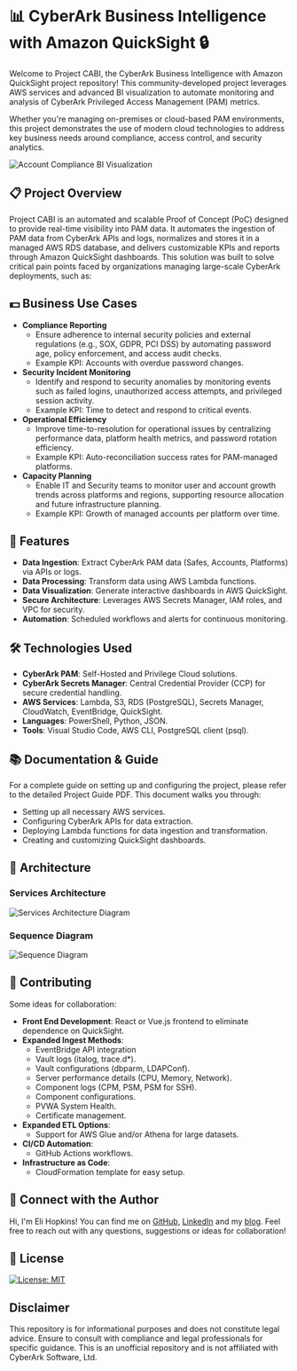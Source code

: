 # 📊 CyberArk Business Intelligence with Amazon QuickSight 🔒

Welcome to Project CABI, the CyberArk Business Intelligence with Amazon QuickSight project repository! This community-developed project leverages AWS services and advanced BI visualization to automate monitoring and analysis of CyberArk Privileged Access Management (PAM) metrics.  

Whether you're managing on-premises or cloud-based PAM environments, this project demonstrates the use of modern cloud technologies to address key business needs around compliance, access control, and security analytics.  

![Account Compliance BI Visualization](/assets/accountComplianceVisualization.png)

## 📋 Project Overview

Project CABI is an automated and scalable Proof of Concept (PoC) designed to provide real-time visibility into PAM data. It automates the ingestion of PAM data from CyberArk APIs and logs, normalizes and stores it in a managed AWS RDS database, and delivers customizable KPIs and reports through Amazon QuickSight dashboards. This solution was built to solve critical pain points faced by organizations managing large-scale CyberArk deployments, such as:

## 💵 Business Use Cases

- **Compliance Reporting**
   - Ensure adherence to internal security policies and external regulations (e.g., SOX, GDPR, PCI DSS) by automating password age, policy enforcement, and access audit checks.
   - Example KPI: Accounts with overdue password changes.
- **Security Incident Monitoring**
   - Identify and respond to security anomalies by monitoring events such as failed logins, unauthorized access attempts, and privileged session activity.
   - Example KPI: Time to detect and respond to critical events.
- **Operational Efficiency**
   - Improve time-to-resolution for operational issues by centralizing performance data, platform health metrics, and password rotation efficiency.
   - Example KPI: Auto-reconciliation success rates for PAM-managed platforms.
- **Capacity Planning**
   - Enable IT and Security teams to monitor user and account growth trends across platforms and regions, supporting resource allocation and future infrastructure planning.
   - Example KPI: Growth of managed accounts per platform over time.

## 🤩 Features

- **Data Ingestion**: Extract CyberArk PAM data (Safes, Accounts, Platforms) via APIs or logs.
- **Data Processing**: Transform data using AWS Lambda functions.
- **Data Visualization**: Generate interactive dashboards in AWS QuickSight.
- **Secure Architecture**: Leverages AWS Secrets Manager, IAM roles, and VPC for security.
- **Automation**: Scheduled workflows and alerts for continuous monitoring.

## 🛠️ Technologies Used
   
- **CyberArk PAM**: Self-Hosted and Privilege Cloud solutions.
- **CyberArk Secrets Manager**: Central Credential Provider (CCP) for secure credential handling.
- **AWS Services**: Lambda, S3, RDS (PostgreSQL), Secrets Manager, CloudWatch, EventBridge, QuickSight.
- **Languages**: PowerShell, Python, JSON.
- **Tools**: Visual Studio Code, AWS CLI, PostgreSQL client (psql).

## 📚 Documentation & Guide

For a complete guide on setting up and configuring the project, please refer to the detailed Project Guide PDF. This document walks you through:

- Setting up all necessary AWS services.
- Configuring CyberArk APIs for data extraction.
- Deploying Lambda functions for data ingestion and transformation.
- Creating and customizing QuickSight dashboards.

## 📐 Architecture

### **Services Architecture**

![Services Architecture Diagram](/diagrams/CyberArkDashboardArchitecture.png)

### **Sequence Diagram**

![Sequence Diagram](/diagrams/CyberArkQuickSightSequenceDiagram.png)

## 🤝 Contributing

Some ideas for collaboration:

- **Front End Development**: React or Vue.js frontend to eliminate dependence on QuickSight.
- **Expanded Ingest Methods**:
   - EventBridge API integration
   - Vault logs (italog, trace.d*).
   - Vault configurations (dbparm, LDAPConf).
   - Server performance details (CPU, Memory, Network).
   - Component logs (CPM, PSM, PSM for SSH).
   - Component configurations.
   - PVWA System Health.
   - Certificate management.
- **Expanded ETL Options**:
   - Support for AWS Glue and/or Athena for large datasets.
- **CI/CD Automation**:
   - GitHub Actions workflows.
- **Infrastructure as Code**:
   - CloudFormation template for easy setup.

## 🔗 Connect with the Author

Hi, I'm Eli Hopkins! You can find me on [GitHub](https://github.com/IAM-Jah), [LinkedIn](https://www.linkedin.com/in/ewhopkins/) and my [blog](https://elihopkins.com/). Feel free to reach out with any questions, suggestions or ideas for collaboration!

## 📄 License

[![License: MIT](https://img.shields.io/badge/License-MIT-yellow.svg)](https://opensource.org/licenses/MIT)

## Disclaimer

This repository is for informational purposes and does not constitute legal advice. Ensure to consult with compliance and legal professionals for specific guidance. This is an unofficial repository and is not affiliated with CyberArk Software, Ltd.  
